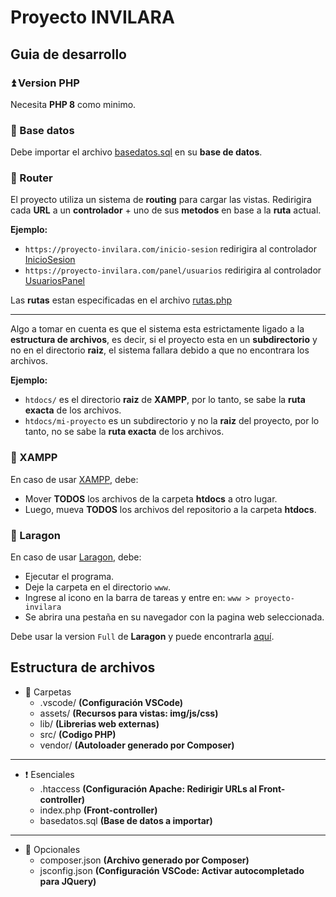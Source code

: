 # Proyecto INVILARA

## Guia de desarrollo

### ⏫ Version PHP

Necesita **PHP 8** como minimo.

### 📄 Base datos

Debe importar el archivo [basedatos.sql](https://github.com/Rikiub/proyecto-invilara/blob/afcfc29864a820c34d72128fb46d219a4ae3b123/basedatos.sql) en su **base de datos**.

### 🚝 Router

El proyecto utiliza un sistema de **routing** para cargar las vistas. Redirigira cada **URL** a un **controlador** + uno de sus **metodos** en base a la **ruta** actual. 

**Ejemplo:**

- `https://proyecto-invilara.com/inicio-sesion` redirigira al controlador [InicioSesion](https://github.com/Rikiub/proyecto-invilara/blob/f32ead9eb0598c31305c8e1dadb182488fdac082/src/Controlador/InicioSesion.php)
- `https://proyecto-invilara.com/panel/usuarios` redirigira al controlador [UsuariosPanel](https://github.com/Rikiub/proyecto-invilara/blob/f32ead9eb0598c31305c8e1dadb182488fdac082/src/Controlador/UsuariosPanel.php)

Las **rutas** estan especificadas en el archivo [rutas.php](https://github.com/Rikiub/proyecto-invilara/blob/cb1530786982273b96594d43e83e772fa9d0820d/src/rutas.php)

---

Algo a tomar en cuenta es que el sistema esta estrictamente ligado a la **estructura de archivos**, es decir, si el proyecto esta en un **subdirectorio** y no en el directorio **raiz**, el sistema fallara debido a que no encontrara los archivos.

**Ejemplo:**

- `htdocs/` es el directorio **raiz** de **XAMPP**, por lo tanto, se sabe la **ruta exacta** de los archivos.
- `htdocs/mi-proyecto` es un subdirectorio y no la **raiz** del proyecto, por lo tanto, no se sabe la **ruta exacta** de los archivos.

### 🔶 XAMPP

En caso de usar [XAMPP](https://www.apachefriends.org/), debe:

- Mover **TODOS** los archivos de la carpeta **htdocs** a otro lugar.
- Luego, mueva **TODOS** los archivos del repositorio a la carpeta **htdocs**.

### 🐘 Laragon

En caso de usar [Laragon](https://laragon.org/), debe:

- Ejecutar el programa.
- Deje la carpeta en el directorio `www`.
- Ingrese al icono en la barra de tareas y entre en: `www > proyecto-invilara`
- Se abrira una pestaña en su navegador con la pagina web seleccionada.

Debe usar la version `Full` de **Laragon** y puede encontrarla [aquí](https://laragon.org/download/). 

## Estructura de archivos

- 📁 Carpetas
    - .vscode/ **(Configuración VSCode)**
    - assets/ **(Recursos para vistas: img/js/css)**
    - lib/ **(Librerias web externas)**
    - src/ **(Codigo PHP)**
    - vendor/ **(Autoloader generado por Composer)**

---

- ❗ Esenciales
    - .htaccess **(Configuración Apache: Redirigir URLs al Front-controller)**
    - index.php **(Front-controller)**
    - basedatos.sql **(Base de datos a importar)**

---

- 🔵 Opcionales
    - composer.json **(Archivo generado por Composer)**
    - jsconfig.json **(Configuración VSCode: Activar autocompletado para JQuery)**

